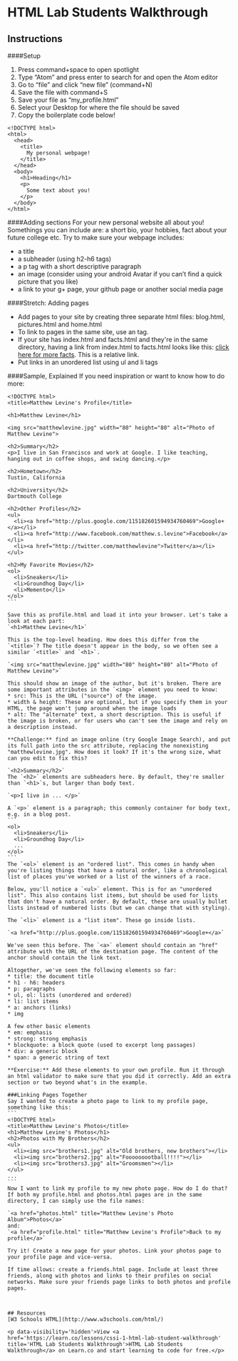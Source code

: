 

# HTML Lab Students Walkthrough


## Instructions


####Setup
1. Press command+space to open spotlight
2. Type “Atom” and press enter to search for and open the Atom editor
3. Go to “file” and click “new file” (command+N)
4. Save the file with command+S 
5. Save your file as “my_profile.html”
6. Select your Desktop for where the file should be saved
7. Copy the boilerplate code below!

```
<!DOCTYPE html>
<html>
  <head>
    <title>
      My personal webpage!
    </title>
  </head>
  <body>
    <h1>Heading</h1>
    <p>
      Some text about you!
    </p>
  </body>
</html>
```

####Adding sections
For your new personal website all about you! Somethings you can include are: a short bio, your hobbies, fact about your future college etc. Try to make sure your webpage includes:
* a title
* a subheader (using h2-h6 tags)
* a p tag with a short descriptive paragraph
* an image (consider using your android Avatar if you can’t find a quick picture that you like)
* a link  to your g+ page, your github page  or another social media page

####Stretch: Adding pages
* Add pages to your site by creating three separate html files: blog.html, pictures.html and home.html
* To link to pages in the same site, use an <a> tag.
* If your site has index.html and facts.html and they're in the same directory, having a link from index.html to facts.html looks like this: <a href="facts.html">click here for more facts</a>. This is a relative link.
* Put links in an unordered list using ul and li tags

####Sample, Explained
If you need inspiration or want to know how to do more:
````
<!DOCTYPE html>
<title>Matthew Levine's Profile</title>

<h1>Matthew Levine</h1>

<img src="matthewlevine.jpg" width="80" height="80" alt="Photo of Matthew Levine">

<h2>Summary</h2>
<p>I live in San Francisco and work at Google. I like teaching, hanging out in coffee shops, and swing dancing.</p>

<h2>Hometown</h2>
Tustin, California

<h2>University</h2>
Dartmouth College

<h2>Other Profiles</h2>
<ul>
  <li><a href="http://plus.google.com/115182601594934760469">Google+</a></li>
  <li><a href="http://www.facebook.com/matthew.s.levine">Facebook</a></li>
  <li><a href="http://twitter.com/matthewlevine">Twitter</a></li>
</ul>

<h2>My Favorite Movies</h2>
<ol>
  <li>Sneakers</li>
  <li>Groundhog Day</li>
  <li>Memento</li>
</ol>
```

Save this as profile.html and load it into your browser. Let's take a look at each part:
`<h1>Matthew Levine</h1>`

This is the top-level heading. How does this differ from the `<title>`? The title doesn't appear in the body, so we often see a similar `<title>` and `<h1>`.

`<img src="matthewlevine.jpg" width="80" height="80" alt="Photo of Matthew Levine">`

This should show an image of the author, but it's broken. There are some important attributes in the `<img>` element you need to know: 
* src: This is the URL ("source") of the image. 
* width & height: These are optional, but if you specify them in your HTML, the page won't jump around when the image loads 
* alt: The "alternate" text, a short description. This is useful if the image is broken, or for users who can't see the image and rely on a description instead. 

**Challenge:** find an image online (try Google Image Search), and put its full path into the src attribute, replacing the nonexisting "matthewlevine.jpg". How does it look? If it's the wrong size, what can you edit to fix this?

`<h2>Summary</h2>`
The `<h2>` elements are subheaders here. By default, they're smaller than `<h1>`s, but larger than body text.

`<p>I live in ... </p>`

A `<p>` element is a paragraph; this commonly container for body text, e.g. in a blog post.
```
<ol>
  <li>Sneakers</li>
  <li>Groundhog Day</li>
  ...
</ol>
```
The `<ol>` element is an "ordered list". This comes in handy when you're listing things that have a natural order, like a chronological list of places you've worked or a list of the winners of a race.

Below, you'll notice a `<ul>` element. This is for an "unordered list". This also contains list items, but should be used for lists that don't have a natural order. By default, these are usually bullet lists instead of numbered lists (but we can change that with styling).

The `<li>` element is a "list item". These go inside lists.

`<a href="http://plus.google.com/115182601594934760469">Google+</a>`

We've seen this before. The `<a>` element should contain an "href" attribute with the URL of the destination page. The content of the anchor should contain the link text.

Altogether, we've seen the following elements so far:
* title: the document title
* h1 - h6: headers
* p: paragraphs
* ul, ol: lists (unordered and ordered)
* li: list items
* a: anchors (links)
* img

A few other basic elements
* em: emphasis
* strong: strong emphasis
* blockquote: a block quote (used to excerpt long passages)
* div: a generic block
* span: a generic string of text

**Exercise:** Add these elements to your own profile. Run it through an html validator to make sure that you did it correctly. Add an extra section or two beyond what's in the example.

###Linking Pages Together
Say I wanted to create a photo page to link to my profile page, something like this:
```
<!DOCTYPE html>
<title>Matthew Levine's Photos</title>
<h1>Matthew Levine's Photos</h1>
<h2>Photos with My Brothers</h2>
<ul>
  <li><img src="brothers1.jpg" alt="Old brothers, new brothers"></li>
  <li><img src="brothers2.jpg" alt="Fooooooootball!!!!"></li>
  <li><img src="brothers3.jpg" alt="Groomsmen"></li>
</ul>
...
```
Now I want to link my profile to my new photo page. How do I do that?
If both my profile.html and photos.html pages are in the same directory, I can simply use the file names:

`<a href="photos.html" title="Matthew Levine's Photo Album">Photos</a>`
and:
`<a href="profile.html" title="Matthew Levine's Profile">Back to my profile</a>`

Try it! Create a new page for your photos. Link your photos page to your profile page and vice-versa.

If time allows: create a friends.html page. Include at least three friends, along with photos and links to their profiles on social networks. Make sure your friends page links to both photos and profile pages.



## Resources
[W3 Schools HTML](http://www.w3schools.com/html/)

<p data-visibility='hidden'>View <a href='https://learn.co/lessons/cssi-1-html-lab-student-walkthrough' title='HTML Lab Students Walkthrough'>HTML Lab Students Walkthrough</a> on Learn.co and start learning to code for free.</p>
